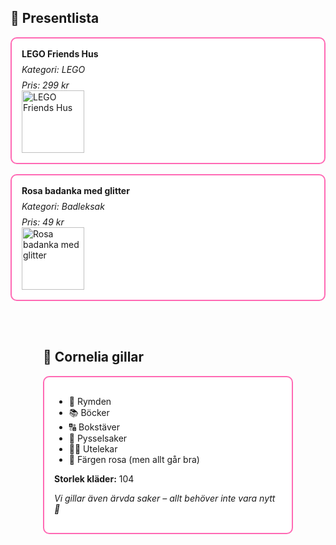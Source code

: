 <html lang="sv">
<head>
  <meta charset="UTF-8">
  <meta name="viewport" content="width=device-width, initial-scale=1.0">
  <title>Cornelias Presentlista</title>
  <style>
    :root {
      --accent: #ff69b4;
      --background-dark: #1e1e1e;
      --text-dark: #f3f3f3;
    }

    body {
      font-family: Arial, sans-serif;
      background-color: #fff0f5;
      margin: 0;
      padding: 1rem;
      transition: background-color 0.3s ease, color 0.3s ease;
    }

    body.dark-mode {
      background-color: var(--background-dark);
      color: var(--text-dark);
    }

    body.dark-mode a {
      color: #88c0ff;
    }

    body.dark-mode a:visited {
      color: #a0a0ff;
    }

    body.dark-mode .cornelia-info,
    body.dark-mode .guest-note div,
    body.dark-mode .suggestion-note div,
    body.dark-mode .additional-suggestion div,
    body.dark-mode #adminLogin,
    body.dark-mode #adminPanel,
    body.dark-mode .present {
      background-color: #2a2a2a;
      color: var(--text-dark);
      border-color: #555;
    }

    body.dark-mode button {
      background-color: #444 !important;
      color: var(--text-dark) !important;
    }

    body.dark-mode input,
    body.dark-mode textarea {
      background-color: #333;
      color: var(--text-dark);
      border-color: #666;
    }

    .switch-container {
      position: fixed;
      top: 20px;
      left: 20px;
      display: flex;
      align-items: center;
      z-index: 10;
    }

    .switch-mode {
      display: inline-block;
      width: 60px;
      height: 34px;
      position: relative;
    }

    .switch-mode input {
      opacity: 0;
      width: 0;
      height: 0;
    }

    .slider {
      position: absolute;
      cursor: pointer;
      top: 0;
      left: 0;
      right: 0;
      bottom: 0;
      background-color: #ccc;
      transition: .4s;
      border-radius: 34px;
    }

    .slider:before {
      position: absolute;
      content: "";
      height: 26px;
      width: 26px;
      left: 4px;
      bottom: 4px;
      background-color: white;
      transition: .4s;
      border-radius: 50%;
    }

    input:checked + .slider {
      background-color: var(--accent);
    }

    input:checked + .slider:before {
      transform: translateX(26px);
    }

    .layout-container {
      display: flex;
      flex-direction: row;
      justify-content: center;
      align-items: flex-start;
      gap: 2rem;
      flex-wrap: wrap;
      margin-top: 4rem;
    }

    .presenter-container {
      flex: 1;
      min-width: 300px;
      max-width: 600px;
    }

    .cornelia-container {
      flex: 0 0 400px;
    }

    @media (max-width: 900px) {
      .layout-container {
        flex-direction: column;
        align-items: center;
      }
      .cornelia-container {
        order: -1;
      }
    }

    .present {
      border: 2px solid var(--accent);
      padding: 1rem;
      border-radius: 10px;
      margin-bottom: 1rem;
      background-color: #fff;
    }

    .present .title {
      font-weight: bold;
    }

    .present .category,
    .present .price {
      font-style: italic;
      display: block;
      margin-top: 0.5rem;
    }
  </style>
</head>
<body>
  <div class="layout-container">
    <div class="presenter-container">
      <h2>🎁 Presentlista</h2>
      <div class="present">
        <div class="title">LEGO Friends Hus</div>
        <div class="category">Kategori: LEGO</div>
        <div class="price">Pris: 299 kr</div>
        <img src="https://example.com/lego.jpg" alt="LEGO Friends Hus" style="width: 100px;">
      </div>
      <div class="present">
        <div class="title">Rosa badanka med glitter</div>
        <div class="category">Kategori: Badleksak</div>
        <div class="price">Pris: 49 kr</div>
        <img src="https://example.com/duck.jpg" alt="Rosa badanka med glitter" style="width: 100px;">
      </div>
    </div>
    <div class="cornelia-container">
      <h2>💖 Cornelia gillar</h2>
      <div class="cornelia-info present">
        <ul>
          <li>🌌 Rymden</li>
          <li>📚 Böcker</li>
          <li>🔠 Bokstäver</li>
          <li>🎨 Pysselsaker</li>
          <li>🏃‍♀️ Utelekar</li>
          <li>🌸 Färgen rosa (men allt går bra)</li>
        </ul>
        <p><strong>Storlek kläder:</strong> 104</p>
        <p><em>Vi gillar även ärvda saker – allt behöver inte vara nytt 🧸</em></p>
      </div>
    </div>
  </div>
</body>
</html>
